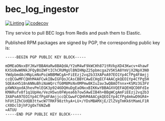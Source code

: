 # bec_log_ingestor

[![Linting](https://github.com/bec-project/bec_log_ingestor/actions/workflows/check-and-lint.yaml/badge.svg)](https://github.com/bec-project/bec_log_ingestor/actions/workflows/check-and-lint.yaml) [![codecov](https://codecov.io/gh/bec-project/bec_log_ingestor/graph/badge.svg?token=B7Mzj4EhzH)](https://codecov.io/gh/bec-project/bec_log_ingestor)

Tiny service to pull BEC logs from Redis and push them to Elastic.

Published RPM packages are signed by PGP, the corresponding public key is:

```
-----BEGIN PGP PUBLIC KEY BLOCK-----

mDMEaONxxBYJKwYBBAHaRw8BAQdA/Y2oM4wF9kWCHh871tRVkpXD43Kwcv+4hawF
KXSU8wW0NkJFQyBUZWFtIChCRUMgUlBNIHNpZ25pbmcga2V5KSA8YmVjX2NpX3N0
YWdpbmdAcHNpLmNoPoiWBBMWCgA+FiEEzj2vq2b33XAPoA97EO1Yp4CfPg4FAmjj
ccQCGwMFCQHhM4AFCwkIBwIGFQoJCAsCBBYCAwECHgECF4AACgkQEO1Yp4CfPg5H
SQEAxH518nANNuBhiNaWQrcfG0M8MsNv0MPmw8KIu2av3wQBAOTnnx+KSMz3G3FV
pXWNXqodA3hevPmlEGK3p9246DQHuDgEaONxxBIKKwYBBAGXVQEFAQEHQCD0FdIe
KMARufv8f1q1UpHe/VezH5ws0FWyea6b7ow5AwEIB4h+BBgWCgAmFiEEzj2vq2b3
3XAPoA97EO1Yp4CfPg4FAmjjccQCGwwFCQHhM4AACgkQEO1Yp4CfPg4mkwD9GR4+
hFUtIZhCUdQB3ttwcW7TRKF98zthyA+LU+/YDsMBAMXjE/ZlZVgTmKk6tMamLF1R
cX0DclDjhPJgOxT6NZwB
=ATUU
-----END PGP PUBLIC KEY BLOCK-----
```
